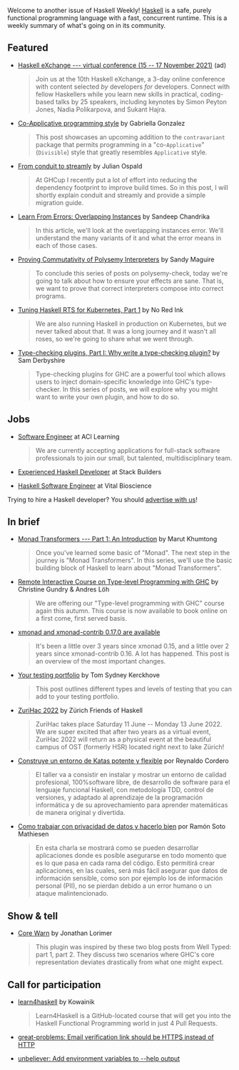 Welcome to another issue of Haskell Weekly!
[Haskell](https://www.haskell.org) is a safe, purely functional programming language with a fast, concurrent runtime.
This is a weekly summary of what's going on in its community.

## Featured

<!-- Runs from 2021-10-28 to 2021-11-11. -->
- [Haskell eXchange --- virtual conference (15 -- 17 November 2021)](https://events.skillsmatter.com/haskellx2021?utm_campaign=Conferences%20%E2%80%93%20Haskell%20eXchange&utm_source=email&utm_medium=email-ad&utm_content=haskell-weekly) (ad)
  > Join us at the 10th Haskell eXchange, a 3-day online conference with content selected _by_ developers _for_ developers. Connect with fellow Haskellers while you learn new skills in practical, coding-based talks by 25 speakers, including keynotes by Simon Peyton Jones, Nadia Polikarpova, and Sukant Hajra.

- [Co-Applicative programming style](https://www.haskellforall.com/2021/10/co-applicative-programming-style.html) by Gabriella Gonzalez
  > This post showcases an upcoming addition to the `contravariant` package that permits programming in a "co-`Applicative`" (`Divisible`) style that greatly resembles `Applicative` style.

- [From conduit to streamly](https://hasufell.github.io/posts/2021-10-22-conduit-to-streamly.html) by Julian Ospald
  > At GHCup I recently put a lot of effort into reducing the dependency footprint to improve build times. So in this post, I will shortly explain conduit and streamly and provide a simple migration guide.

- [Learn From Errors: Overlapping Instances](https://serokell.io/blog/learn-from-errors-overlapping-instances) by Sandeep Chandrika
  > In this article, we'll look at the overlapping instances error. We'll understand the many variants of it and what the error means in each of those cases.

- [Proving Commutativity of Polysemy Interpreters](https://reasonablypolymorphic.com/blog/proving-commutativity/) by Sandy Maguire
  > To conclude this series of posts on polysemy-check, today we're going to talk about how to ensure your effects are sane. That is, we want to prove that correct interpreters compose into correct programs.

- [Tuning Haskell RTS for Kubernetes, Part 1](https://blog.noredink.com/post/666020751977168896/tuning-haskell-rts-for-kubernetes-part-1) by No Red Ink
  > We are also running Haskell in production on Kubernetes, but we never talked about that. It was a long journey and it wasn't all roses, so we're going to share what we went through.

- [Type-checking plugins, Part I: Why write a type-checking plugin?](https://www.tweag.io/blog/2021-10-21-tcplugins-1/) by Sam Derbyshire
  > Type-checking plugins for GHC are a powerful tool which allows users to inject domain-specific knowledge into GHC's type-checker. In this series of posts, we will explore why you might want to write your own plugin, and how to do so.

## Jobs

- [Software Engineer](https://acilearning.applytojob.com/apply/kjzAYJ1SPF/Software-Engineer?referrer=20210930010931J0GSUOJG1BPYT5ED) at ACI Learning
  > We are currently accepting applications for full-stack software professionals to join our small, but talented, multidisciplinary team.

- [Experienced Haskell Developer](https://apply.workable.com/stackbuilders/j/A7C7185D64/) at Stack Builders

- [Haskell Software Engineer](https://jobs.lever.co/vitalbio/b8aa82a8-ab78-4ae2-8567-1c5b20599ea3) at Vital Bioscience

Trying to hire a Haskell developer?
You should [advertise with us](https://haskellweekly.news/advertising.html)!

## In brief

- [Monad Transformers --- Part 1: An Introduction](https://rezigned.com/posts/monad-transformers-1/) by Marut Khumtong
  > Once you've learned some basic of "Monad". The next step in the journey is "Monad Transformers". In this series, we'll use the basic building block of Haskell to learn about "Monad Transformers".

- [Remote Interactive Course on Type-level Programming with GHC](https://well-typed.com/blog/2021/10/remote-interactive-types-course/) by Christine Gundry & Andres Löh
  > We are offering our "Type-level programming with GHC" course again this autumn. This course is now available to book online on a first come, first served basis.

- [xmonad and xmonad-contrib 0.17.0 are available](https://xmonad.org/news/2021/10/27/xmonad-0-17-0.html)
  > It's been a little over 3 years since xmonad 0.15, and a little over 2 years since xmonad-contrib 0.16. A lot has happened. This post is an overview of the most important changes.

- [Your testing portfolio](https://cs-syd.eu/posts/2021-10-24-your-testing-portfolio) by Tom Sydney Kerckhove
  > This post outlines different types and levels of testing that you can add to your testing portfolio.

- [ZuriHac 2022](https://zfoh.ch/zurihac2022/) by Zürich Friends of Haskell
  > ZuriHac takes place Saturday 11 June -- Monday 13 June 2022. We are super excited that after two years as a virtual event, ZuriHac 2022 will return as a physical event at the beautiful campus of OST (formerly HSR) located right next to lake Zürich!

- [Construye un entorno de Katas potente y flexible](https://www.youtube.com/watch?v=v3Qg02xYsqw&t=368s) por Reynaldo Cordero
  > El taller va a consistir en instalar y mostrar un entorno de calidad profesional, 100%software libre, de desarrollo de software para el lenguaje funcional Haskell, con metodología TDD, control de versiones, y adaptado al aprendizaje de la programación informática y de su aprovechamiento para aprender matemáticas de manera original y divertida.

- [Como trabajar con privacidad de datos y hacerlo bien](https://www.youtube.com/watch?v=iU5dfVRREUo&t=7806s) por Ramón Soto Mathiesen
  > En esta charla se mostrará como se pueden desarrollar aplicaciones donde es posible asegurarse en todo momento que es lo que pasa en cada rama del código. Esto permitirá crear aplicaciones, en las cuales, será más fácil asegurar que datos de información sensible, como son por ejemplo los de información personal (PII), no se pierdan debido a un error humano o un ataque malintencionado.

## Show & tell

- [Core Warn](https://github.com/JonathanLorimer/core-warn/tree/cddf3bcfa51f4730134df4e89ccec36786f13c05) by Jonathan Lorimer
  > This plugin was inspired by these two blog posts from Well Typed: part 1, part 2. They discuss two scenarios where GHC's core representation deviates drastically from what one might expect.

## Call for participation

<!-- Runs from 2021-10-07 to 2021-10-28. -->
- [learn4haskell](https://github.com/kowainik/learn4haskell) by Kowainik
  > Learn4Haskell is a GitHub-located course that will get you into the Haskell Functional Programming world in just 4 Pull Requests.

-   [great-problems: Email verification link should be HTTPS instead of HTTP](https://github.com/SlimTim10/great-problems/issues/32)
-   [unbeliever: Add environment variables to --help output](https://github.com/aesiniath/unbeliever/issues/71)
